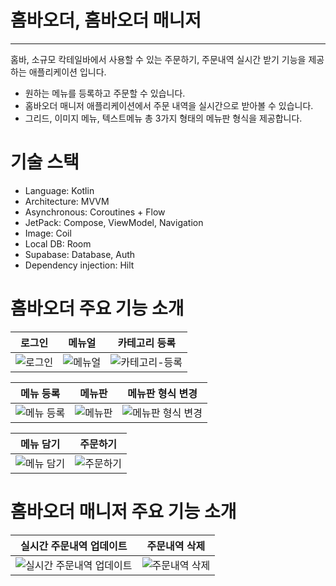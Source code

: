 # 홈바오더, 홈바오더 매니저


***
홈바, 소규모 칵테일바에서 사용할 수 있는 주문하기, 주문내역 실시간 받기 기능을 제공하는 애플리케이션 입니다.

- 원하는 메뉴를 등록하고 주문할 수 있습니다.
- 홈바오더 매니저 애플리케이션에서 주문 내역을 실시간으로 받아볼 수 있습니다.
- 그리드, 이미지 메뉴, 텍스트메뉴 총 3가지 형태의 메뉴판 형식을 제공합니다.


# 기술 스택
- Language: Kotlin
- Architecture: MVVM
- Asynchronous: Coroutines + Flow
- JetPack: Compose, ViewModel, Navigation
- Image: Coil
- Local DB: Room
- Supabase: Database, Auth
- Dependency injection: Hilt



# 홈바오더 주요 기능 소개

   
|로그인|메뉴얼|카테고리 등록|
|---|---|---|
|![로그인](https://github.com/user-attachments/assets/28473f40-de13-4dfa-8b9e-6ee4b9b153cb)|![메뉴얼](https://github.com/user-attachments/assets/97e9b921-6971-4c48-bb3d-b6908144038e)|![카테고리-등록](https://github.com/user-attachments/assets/d4a61c9e-8360-4ff1-8cf5-2faed304ef2c)|

   
|메뉴 등록|메뉴판|메뉴판 형식 변경|
|---|---|---|
|![메뉴 등록](https://github.com/user-attachments/assets/46a9ce48-fd2a-4081-8701-bf46ab4d49ed)|![메뉴판](https://github.com/user-attachments/assets/8a9139b1-579a-4eb7-8be2-d7772a852b1c)|![메뉴판 형식 변경](https://github.com/user-attachments/assets/0a595252-efde-470d-8b51-549732bcbaaf)|

   
|메뉴 담기|주문하기|
|---|---|
|![메뉴 담기](https://github.com/user-attachments/assets/98ead224-59ce-4e48-9db6-195e638c54af)|![주문하기](https://github.com/user-attachments/assets/184539c3-30db-4c95-8899-7a2e81100164)|

# 홈바오더 매니저 주요 기능 소개


|실시간 주문내역 업데이트|주문내역 삭제|
|---|---|
|![실시간 주문내역 업데이트](https://github.com/user-attachments/assets/4ba5d5a3-18fe-4013-adb1-0255b158c7e0)|![주문내역 삭제](https://github.com/user-attachments/assets/5ba9bdb3-3c40-4843-afe9-ee0a70a5805f)|


